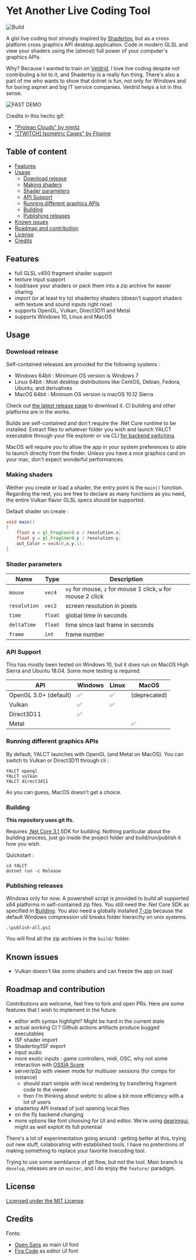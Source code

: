 # Yet Another Live Coding Tool

![Build](https://github.com/Calebsem/YALCT/workflows/Build%20codebase/badge.svg)

A glsl live coding tool strongly inspired by [Shadertoy](https://www.shadertoy.com/), but as a cross platform cross graphics API desktop application. Code in modern GLSL and view your shaders using the (almost) full power of your computer's graphics APIs.

Why? Because I wanted to train on [Veldrid](https://veldrid.dev), I love live coding despite not contributing a lot to it, and Shadertoy is a really fun thing. There's also a part of me who wants to show that dotnet is fun, not only for Windows and for boring aspnet and big IT service companies. Veldrid helps a lot in this sense.

![FAST DEMO](./assets/demo.gif)

Credits in this hectic gif:
- ["Protean Clouds" by nimitz](https://www.shadertoy.com/view/3l23Rh)
- ["[TWITCH] Isometric Cages" by Flopine](https://www.shadertoy.com/view/WdXfW7)

## Table of content

- [Features](#features)
- [Usage](#usage)
  - [Download release](#download-release)
  - [Making shaders](#making-shaders)
  - [Shader parameters](#shader-parameters)
  - [API Support](#api-support)
  - [Running different graphics APIs](#running-different-graphics-apis)
  - [Building](#building)
  - [Publishing releases](#publishing-releases)
- [Known issues](#known-issues)
- [Roadmap and contribution](#roadmap-and-contribution)
- [License](#license)
- [Credits](#credits)

## Features

- full GLSL v450 fragment shader support
- texture input support
- load/save your shaders or pack them into a zip archive for easier sharing
- import (or at least try to) shadertoy shaders (doesn't support shaders with texture and sound inputs right now)
- supports OpenGL, Vulkan, Direct3D11 and Metal
- supports Windows 10, Linux and MacOS

## Usage

### Download release

Self-contained releases are provided for the following systems :

- Windows 64bit : Minimum OS version is Windows 7
- Linux 64bit : Most desktop distributions like CentOS, Debian, Fedora, Ubuntu, and derivatives
- MacOS 64bit : Minimum OS version is macOS 10.12 Sierra

Check out [the latest release page](https://github.com/Calebsem/YALCT/releases/latest) to download it. CI building and other platforms are in the works.

Builds are self-contained and don't require the .Net Core runtime to be installed. Extract files to whatever folder you wish and launch YALCT executable through your file explorer or via CLI [for backend switching](#running-different-graphics-apis).

MacOS will require you to allow the app in your system preferences to able to launch directly from the finder. Unless you have a nice graphics card on your mac, don't expect wonderful performances.

### Making shaders

Wether you create or load a shader, the entry point is the `main()` function. Regarding the rest, you are free to declare as many functions as you need, the entire Vulkan flavor GLSL specs should be supported.

Default shader on create :

```glsl
void main()
{
    float x = gl_FragCoord.x / resolution.x;
    float y = gl_FragCoord.y / resolution.y;
    out_Color = vec4(0,x,y,1);
}
```

### Shader parameters

| Name         | Type    | Description                                                  |
| ------------ | ------- | ------------------------------------------------------------ |
| `mouse`      | `vec4`  | `xy` for mouse, `z` for mouse 1 click, `w` for mouse 2 click |
| `resolution` | `vec2`  | screen resolution in pixels                                  |
| `time`       | `float` | global time in seconds                                       |
| `deltaTime`  | `float` | time since last frame in seconds                             |
| `frame`      | `int`   | frame number                                                 |

### API Support

This has mostly been tested on Windows 10, but it does run on MacOS High Sierra and Ubuntu 18.04. Some more testing is required.

| API                   | Windows            | Linux              | MacOS              |
| --------------------- | ------------------ | ------------------ | ------------------ |
| OpenGL 3.0+ (default) | :white_check_mark: | :white_check_mark: | (deprecated)       |
| Vulkan                | :white_check_mark: | :white_check_mark: |                    |
| Direct3D11            | :white_check_mark: |                    |                    |
| Metal                 |                    |                    | :white_check_mark: |

### Running different graphics APIs

By default, YALCT launches with OpenGL (and Metal on MacOS). You can switch to Vulkan or Direct3D11 through cli :

```
YALCT opengl
YALCT vulkan
YALCT direct3d11
```

As you can guess, MacOS doesn't get a choice.

### Building

**This repository uses git lfs.**

Requires [.Net Core 3.1](https://dotnet.microsoft.com/download/dotnet-core/3.1) SDK for building. Nothing particular about the building process, just go inside the project folder and build/run/publish it how you wish.

Quickstart :
```
cd YALCT
dotnet run -c Release
```

### Publishing releases

Windows only for now. A powershell script is provided to build all supported x64 platforms in self-contained zip files. You still need the .Net Core SDK as specified in [Building](#building). You also need a globally installed [7-zip](https://www.7-zip.org/download.html) because the default Windows compression util breaks folder hierarchy on unix systems.

```
.\publish-all.ps1
```

You will find all the zip archives in the `build/` folder.

## Known issues

- Vulkan doesn't like some shaders and can freeze the app on load

## Roadmap and contribution

Contributions are welcome, feel free to fork and open PRs. Here are some features that I wish to implement in the future:

- editor with syntax highlight? Might be hard in the current state
- actual working CI ? Github actions artifacts produce bugged executables
- ISF shader import
- Shadertoy/ISF export
- input audio
- more exotic inputs : game controllers, midi, OSC, why not some interaction with [OSSIA Score](https://ossia.io/)
- server/p2p with viewer mode for multiuser sessions (for comps for instance)
    - should start simple with local rendering by transfering fragment code to the viewer
    - then I'm thinking about webrtc to allow a bit more efficiency with a lot of users
- shadertoy API instead of just opening local files
- on the fly backend changing
- more options like font choosing for UI and editor. We're using [dearimgui](https://github.com/ocornut/imgui), might as well exploit its full potential

There's a lot of experimentation going around : getting better at this, trying out new stuff, colaborating with established tools. I have no pretentions of making something to replace your favorite livecoding tool.

Trying to use some semblance of git flow, but not the tool. Main branch is `develop`, releases are on `master`, and I do enjoy the `feature/` paradigm.

## License

[Licensed under the MIT License](./LICENSE).

## Credits

Fonts:
- [Open Sans](https://github.com/googlefonts/opensans) as main UI font
- [Fira Code](https://github.com/tonsky/FiraCode) as editor UI font
